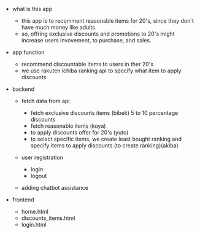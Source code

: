 - what is this app

  - this app is to recomment reasonable items for 20's, since they don't have much money like adults.
  - so, offring exclusive discounts and promotions to 20's might increase users invovement, to purchase, and sales.

- app function

  - recommend discountable items to users in ther 20's
  - we use rakuten ichiba ranking api to specify what item to apply discounts

- backend

  - fetch data from api

    - fetch exclusive discounts items (bibek) 5 to 10 percentage discounts
    - fetch reasonable items (koya)
    - to apply discounts offer for 20's (yuto)
    - to select specific items, we create least bought ranking and specify items to apply discounts.(to create ranking)(akiba)

  - user registration

    - login
    - logout

  - adding chatbot assistance

- frontend
  - home.html
  - discounts_items.html
  - login.html
